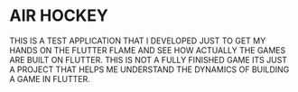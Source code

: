 # AIR HOCKEY

THIS IS A TEST APPLICATION THAT I DEVELOPED JUST TO GET MY HANDS ON THE FLUTTER FLAME AND SEE HOW ACTUALLY THE GAMES ARE BUILT ON FLUTTER. THIS IS NOT A FULLY FINISHED GAME ITS JUST A PROJECT THAT HELPS ME UNDERSTAND THE DYNAMICS OF BUILDING A GAME IN FLUTTER.
